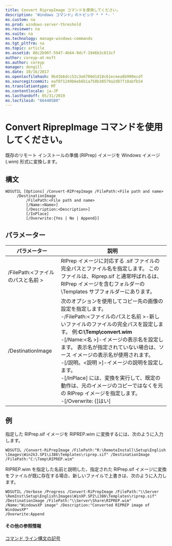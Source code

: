 ```yaml
---
title: Convert RiprepImage コマンドを使用してください。
description: 'Windows コマンド」のトピック * * *- '
ms.custom: na
ms.prod: windows-server-threshold
ms.reviewer: na
ms.suite: na
ms.technology: manage-windows-commands
ms.tgt_pltfrm: na
ms.topic: article
ms.assetid: 88c2b96f-5947-4b64-9dcf-1946b3c013cf
author: coreyp-at-msft
ms.author: coreyp
manager: dongill
ms.date: 10/16/2017
ms.openlocfilehash: 9b41b6dcc52c3e6700d1d18c61eceea8b990ecdf
ms.sourcegitcommit: eaf071249b6eb6b1a758b38579a2d87710abfb54
ms.translationtype: MT
ms.contentlocale: ja-JP
ms.lasthandoff: 05/31/2019
ms.locfileid: "66440580"
---
```

# <a name="using-the-convert-riprepimage-command"></a>Convert RiprepImage コマンドを使用してください。



既存のリモート インストールの準備 (RIPrep) イメージを Windows イメージ (.wim) 形式に変換します。

## <a name="syntax"></a>構文

```
WDSUTIL [Options] /Convert-RIPrepImage /FilePath:<File path and name>
     /DestinationImage
         /FilePath:<File path and name>
         [/Name:<Name>]
         [/Description:<Description>]
         [/InPlace]
         [/Overwrite:{Yes | No | Append}]
```

## <a name="parameters"></a>パラメーター

|            パラメーター            |                                                                                                                                                                                                                                                                                                               説明                                                                                                                                                                                                                                                                                                                |
|---------------------------------|------------------------------------------------------------------------------------------------------------------------------------------------------------------------------------------------------------------------------------------------------------------------------------------------------------------------------------------------------------------------------------------------------------------------------------------------------------------------------------------------------------------------------------------------------------------------------------------------------------------------------------------|
| /FilePath:\<ファイルのパスと名前 > |                                                                                                                                                                                                       RIPrep イメージに対応する .sif ファイルの完全パスとファイル名を指定します。 このファイルは、Riprep.sif と通常呼ばれるは、RIPrep イメージを含むフォルダーの \Templates サブフォルダーにあります。                                                                                                                                                                                                       |
|        /DestinationImage        | 次のオプションを使用してコピー先の画像の設定を指定します。</br>-/FilePath:\<ファイルのパスと名前 >-新しいファイルのファイルの完全パスを設定します。 例:**C:\Temp\convert.wim**</br>-[/Name:\<名 >]-イメージの表示名を設定します。 表示名が指定されていない場合は、ソース イメージの表示名が使用されます。</br>-[/説明。\<説明 >]-イメージの説明を設定します。</br>-[/InPlace] には、変換を実行して、既定の動作は、元のイメージのコピーではなくを元の RIPrep イメージを指定します。</br>-[/Overwrite: {[はい] |

## <a name="BKMK_examples"></a>例

指定した RIPrep.sif イメージを RIPREP.wim に変換するには、次のように入力します。
```
WDSUTIL /Convert-RiPrepImage /FilePath:"R:\RemoteInstall\Setup\English
\Images\Win2k3.SP1\i386\Templates\riprep.sif" /DestinationImage
/FilePath:"C:\Temp\RIPREP.wim"
```
RIPREP.wim を指定した名前と説明した、指定された RIPrep.sif イメージに変換をファイルが既に存在する場合、新しいファイルで上書きは、次のように入力します。
```
WDSUTIL /Verbose /Progress /Convert-RiPrepImage /FilePath:"\\Server
\RemInst\Setup\English\Images\WinXP.SP2\i386\Templates\riprep.sif"
/DestinationImage /FilePath:"\\Server\Share\RIPREP.wim"
/Name:"WindowsXP image" /Description:"Converted RIPREP image of WindowsXP"
/Overwrite:Append
```

#### <a name="additional-references"></a>その他の参照情報

[コマンド ライン構文の記号](command-line-syntax-key.md)